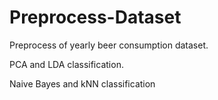 # Preprocess-Dataset

Preprocess of yearly beer consumption dataset.

PCA and LDA classification.

Naive Bayes and kNN classification


